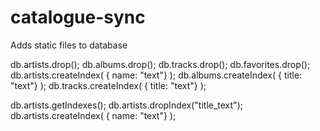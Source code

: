 # catalogue-sync
Adds static files to database

db.artists.drop(); db.albums.drop(); db.tracks.drop(); db.favorites.drop();
db.artists.createIndex( { name: "text"} ); db.albums.createIndex( { title: "text"} ); db.tracks.createIndex( { title: "text"} );

db.artists.getIndexes();
db.artists.dropIndex("title_text");
db.artists.createIndex( { name: "text"} );
